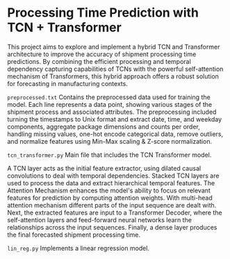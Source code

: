 # Processing Time Prediction with TCN + Transformer
This project aims to explore and implement a hybrid TCN and Transformer architecture to improve the accuracy of shipment processing time predictions. By combining the efficient processing and temporal dependency capturing capabilities of TCNs with the powerful self-attention mechanism of Transformers, this hybrid approach offers a robust solution for forecasting in manufacturing contexts.

`preprocessed.txt` Contains the preprocessed data used for training the model. Each line represents a data point, showing various stages of the shipment process and associated attributes. The preprocessing included turning the timestamps to Unix format and extract date, time, and weekday components, aggregate package dimensions and counts per order, handling missing values, one-hot encode categorical data, remove outliers, and normalize features using Min-Max scaling & Z-score normalization.

`tcn_transformer.py` Main file that includes the TCN Transformer model. 

A TCN layer acts as the initial feature extractor, using dilated causal convolutions to deal with temporal dependencies. 
Stacked TCN layers are used to process the data and extract hierarchical temporal features. 
The Attention Mechanism enhances the model's ability to focus on relevant features for prediction by computing attention weights.
With multi-head attention mechanism different parts of the input sequence are dealt with. 
Next, the extracted features are input to a Transformer Decoder, where the self-attention layers and feed-forward neural networks learn the relationships across the input sequences. 
Finally, a dense layer produces the final forecasted shipment processing time.

`lin_reg.py` Implements a linear regression model.
